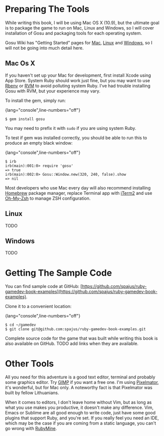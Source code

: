 # Preparing The Tools

While writing this book, I will be using Mac OS X (10.9), but the ultimate goal is to package the
game to run on Mac, Linux and Windows, so I will cover installation of Gosu and packaging tools for
each operating system.

Gosu Wiki has "Getting Started" pages for
[Mac](https://github.com/jlnr/gosu/wiki/Getting-Started-on-OS-X),
[Linux](https://github.com/jlnr/gosu/wiki/Getting-Started-on-Linux) and
[Windows](https://github.com/jlnr/gosu/wiki/Getting-Started-on-Windows), so I will not be going
into much detail here.

## Mac Os X

If you haven't set up your Mac for development, first install Xcode using App Store.
System Ruby should work just fine, but you may want to use
[Rbenv](https://github.com/sstephenson/rbenv) or [RVM](http://rvm.io/) to avoid polluting system
Ruby. I've had trouble installing Gosu with RVM, but your experience may vary.

To install the gem, simply run:

{lang="console",line-numbers="off"}
~~~~~~~~
$ gem install gosu
~~~~~~~~

You may need to prefix it with `sudo` if you are using system Ruby.

To test if gem was installed correctly, you should be able to run this to produce an empty black
window:

{lang="console",line-numbers="off"}
~~~~~~~~
$ irb
irb(main):001:0> require 'gosu'
=> true
irb(main):002:0> Gosu::Window.new(320, 240, false).show
=> nil
~~~~~~~~

Most developers who use Mac every day will also recommend installing [Homebrew](http://brew.sh/)
package manager, replace Terminal app with [iTerm2](http://www.iterm2.com/) and use
[Oh-My-Zsh](http://ohmyz.sh/) to manage ZSH configuration.

## Linux

TODO

## Windows

TODO

# Getting The Sample Code

You can find sample code at GitHub:
[https://github.com/spajus/ruby-gamedev-book-examples](https://github.com/spajus/ruby-gamedev-book-examples).

Clone it to a convenient location:

{lang="console",line-numbers="off"}
~~~~~~~~
$ cd ~/gamedev
$ git clone git@github.com:spajus/ruby-gamedev-book-examples.git
~~~~~~~~

Complete source code for the game that was built while writing this book is also available on
GitHub. TODO add links when they are available.

# Other Tools

All you need for this adventure is a good text editor, terminal and probably some graphics editor.
Try [GIMP](http://www.gimp.org/) if you want a free one. I'm using
[Pixelmator](http://www.pixelmator.com/), it's wonderful, but for Mac only. A noteworthy fact is
that Pixelmator was built by fellow Lithuanians.

When it comes to editors, I don't leave home without Vim, but as long as what you use makes you
productive, it doesn't make any difference. Vim, Emacs or Sublime are all good enough to write
code, just have some good plugins that support Ruby, and you're set. If you really feel you need
an IDE, which may be the case if you are coming from a static language, you can't go wrong with
[RubyMine](http://www.jetbrains.com/ruby/).

